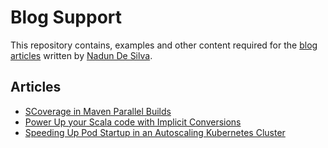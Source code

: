 # Blog Support

This repository contains, examples and other content required for the [blog articles](https://nadundesilva.medium.com/) written by [Nadun De Silva](https://nadundesilva.github.io/).

## Articles

- [SCoverage in Maven Parallel Builds](./articles/scoverage-in-maven-parallel-builds/)
- [Power Up your Scala code with Implicit Conversions](./articles/power-up-your-scala-code-with-implicit-conversions/)
- [Speeding Up Pod Startup in an Autoscaling Kubernetes Cluster](./articles/speeding-up-pod-startup-in-an-autoscaling-kubernetes-cluster)
